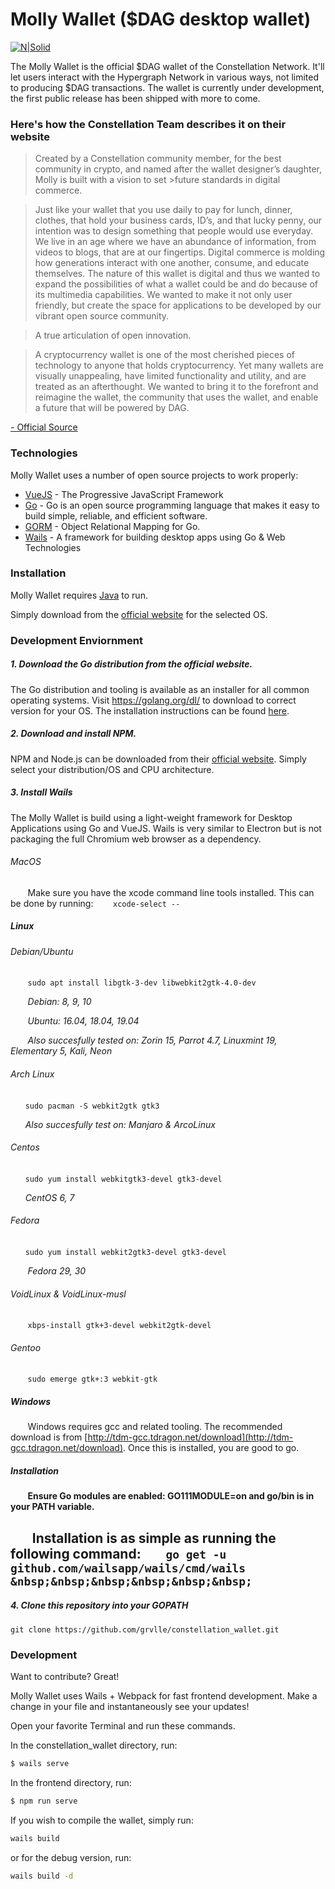 # Molly Wallet ($DAG desktop wallet)

[![N|Solid](https://i.ibb.co/pKC9WMs/2020-02-06-1649x916-scrot.png)](https://constellationnetwork.io/technology/molly-wallet/)

The Molly Wallet is the official $DAG wallet of the Constellation Network. It'll let users interact with the Hypergraph Network in various ways, not limited to producing $DAG transactions. The wallet is currently under development, the first public release has been shipped with more to come.

### Here's how the Constellation Team describes it on their website

>Created by a Constellation community member, for the best community in crypto, and named after the wallet designer’s daughter, Molly is built with a vision to set >future standards in digital commerce.

>Just like your wallet that you use daily to pay for lunch, dinner, clothes, that hold your business cards, ID’s, and that lucky penny, our intention was to design something that people would use everyday. We live in an age where we have an abundance of information, from videos to blogs, that are at our fingertips. Digital commerce is molding how generations interact with one another, consume, and educate themselves. The nature of this wallet is digital and thus we wanted to expand the possibilities of what a wallet could be and do because of its multimedia capabilities. We wanted to make it not only user friendly, but create the space for applications to be developed by our vibrant open source community.

>A true articulation of open innovation. 

>A cryptocurrency wallet is one of the most cherished pieces of technology to anyone that holds cryptocurrency. Yet many wallets are visually unappealing, have limited functionality and utility, and are treated as an afterthought. We wanted to bring it to the forefront and reimagine the wallet, the community that uses the wallet, and enable a future that will be powered by DAG.

[- Official Source](https://constellationnetwork.io/technology/molly-wallet/)

### Technologies

Molly Wallet uses a number of open source projects to work properly:

* [VueJS](https://vuejs.org) - The Progressive JavaScript Framework
* [Go](https://golang.org) - Go is an open source programming language that makes it easy to build simple, reliable, and efficient software.
* [GORM](https://gorm.io) - Object Relational Mapping for Go.
* [Wails](https://wails.app/) - A framework for building desktop apps using Go & Web Technologies

### Installation

Molly Wallet requires [Java](https://java.com/) to run.

Simply download from the [official website](https://constellationnetwork.io/technology/molly-wallet/) for the selected OS.

### Development Enviornment

##### 1. Download the Go distribution from the official website.

   The Go distribution and tooling is available as an installer for all common operating systems.
   Visit <https://golang.org/dl/> to download to correct version for your OS. The installation instructions can be found [here](https://golang.org/doc/install).

##### 2. Download and install NPM.

   NPM and Node.js can be downloaded from their [official website](https://nodejs.org/en/download/). Simply select your distribution/OS and CPU architecture. 

##### 3. Install Wails
  
   The Molly Wallet is build using a light-weight framework for Desktop Applications using Go and VueJS. Wails is very similar to Electron but is not packaging the full Chromium web browser as a dependency.


 ###### MacOS

  &nbsp;&nbsp;&nbsp;&nbsp;&nbsp;&nbsp; Make sure you have the xcode command line tools installed. This can be done by running:
   &nbsp;&nbsp;&nbsp;&nbsp;&nbsp;&nbsp; `xcode-select --`
   
   ##### Linux

   ###### Debian/Ubuntu

&nbsp;&nbsp;&nbsp;&nbsp;&nbsp;&nbsp;   `sudo apt install libgtk-3-dev libwebkit2gtk-4.0-dev`

&nbsp;&nbsp;&nbsp;&nbsp;&nbsp;&nbsp;   _Debian: 8, 9, 10_

&nbsp;&nbsp;&nbsp;&nbsp;&nbsp;&nbsp;   _Ubuntu: 16.04, 18.04, 19.04_

&nbsp;&nbsp;&nbsp;&nbsp;&nbsp;&nbsp;   _Also succesfully tested on: Zorin 15, Parrot 4.7, Linuxmint 19, Elementary 5, Kali, Neon_

   ###### Arch Linux

   &nbsp;&nbsp;&nbsp;&nbsp;&nbsp;&nbsp;`sudo pacman -S webkit2gtk gtk3`

   &nbsp;&nbsp;&nbsp;&nbsp;&nbsp;&nbsp;_Also succesfully test on: Manjaro & ArcoLinux_

   ###### Centos

   &nbsp;&nbsp;&nbsp;&nbsp;&nbsp;&nbsp;`sudo yum install webkitgtk3-devel gtk3-devel`

   &nbsp;&nbsp;&nbsp;&nbsp;&nbsp;&nbsp;_CentOS 6, 7_

   ###### Fedora

   &nbsp;&nbsp;&nbsp;&nbsp;&nbsp;&nbsp;`sudo yum install webkit2gtk3-devel gtk3-devel`

  &nbsp;&nbsp;&nbsp;&nbsp;&nbsp;&nbsp; _Fedora 29, 30_
 
   ###### VoidLinux & VoidLinux-musl

  &nbsp;&nbsp;&nbsp;&nbsp;&nbsp;&nbsp; `xbps-install gtk+3-devel webkit2gtk-devel`

   ###### Gentoo

 &nbsp;&nbsp;&nbsp;&nbsp;&nbsp;&nbsp;  `sudo emerge gtk+:3 webkit-gtk`

   ##### Windows

  &nbsp;&nbsp;&nbsp;&nbsp;&nbsp;&nbsp; Windows requires gcc and related tooling. The recommended download is from [http://tdm-gcc.tdragon.net/download](http://tdm-gcc.tdragon.net/download). Once this is installed, you are good to go.

   ##### Installation

  &nbsp;&nbsp;&nbsp;&nbsp;&nbsp;&nbsp; **Ensure Go modules are enabled: GO111MODULE=on and go/bin is in your PATH variable.**

  &nbsp;&nbsp;&nbsp;&nbsp;&nbsp;&nbsp; Installation is as simple as running the following command:
  &nbsp;&nbsp;&nbsp;&nbsp;&nbsp;&nbsp; ```
   go get -u github.com/wailsapp/wails/cmd/wails
  &nbsp;&nbsp;&nbsp;&nbsp;&nbsp;&nbsp; ```
---

##### 4. Clone this repository into your GOPATH

   `git clone https://github.com/grvlle/constellation_wallet.git`

### Development

Want to contribute? Great!

Molly Wallet uses Wails + Webpack for fast frontend development.
Make a change in your file and instantaneously see your updates!

Open your favorite Terminal and run these commands.

In the constellation_wallet directory, run:
```sh
$ wails serve
```

In the frontend directory, run:
```sh
$ npm run serve
```

If you wish to compile the wallet, simply run:
```sh
wails build
```
or for the debug version, run:
```sh
wails build -d
```
